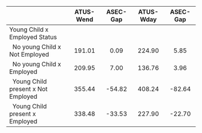 
|                      |    ATUS-Wend |     ASEC-Gap |    ATUS-Wday |     ASEC-Gap |
| -------------------- | :----------: | :----------: | :----------: | :----------: |
| Young Child x Employed Status |              |              |              |              |
| &nbsp;&nbsp;No young Child x Not Employed |       191.01 |         0.09 |       224.90 |         5.85 |
| &nbsp;&nbsp;No young Child x Employed |       209.95 |         7.00 |       136.76 |         3.96 |
| &nbsp;&nbsp;Young Child present x Not Employed |       355.44 |       -54.82 |       408.24 |       -82.64 |
| &nbsp;&nbsp;Young Child present x Employed |       338.48 |       -33.53 |       227.90 |       -22.70 |

